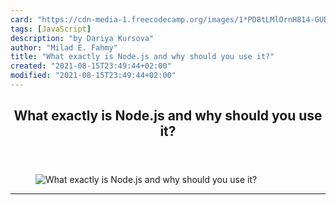 ```yaml
---
card: "https://cdn-media-1.freecodecamp.org/images/1*PD8tLMlOrnH814-GUDDKjQ.png"
tags: [JavaScript]
description: "by Dariya Kursova"
author: "Milad E. Fahmy"
title: "What exactly is Node.js and why should you use it?"
created: "2021-08-15T23:49:44+02:00"
modified: "2021-08-15T23:49:44+02:00"
---
```

<div class="site-wrapper">
<main id="site-main" class="site-main outer">
<div class="inner">
<article class="post-full post tag-javascript tag-nodejs tag-coding tag-tech tag-platform ">
<header class="post-full-header">
<h1 class="post-full-title">What exactly is Node.js and why should you use it?</h1>
</header>
<figure class="post-full-image">
<picture>
<source media="(max-width: 700px)" sizes="1px" srcset="data:image/gif;base64,R0lGODlhAQABAIAAAAAAAP///yH5BAEAAAAALAAAAAABAAEAAAIBRAA7 1w">
<source media="(min-width: 701px)" sizes="(max-width: 800px) 400px,
(max-width: 1170px) 700px,
1400px" srcset="https://cdn-media-1.freecodecamp.org/images/1*PD8tLMlOrnH814-GUDDKjQ.png 300w,
https://cdn-media-1.freecodecamp.org/images/1*PD8tLMlOrnH814-GUDDKjQ.png 600w,
https://cdn-media-1.freecodecamp.org/images/1*PD8tLMlOrnH814-GUDDKjQ.png 1000w,
https://cdn-media-1.freecodecamp.org/images/1*PD8tLMlOrnH814-GUDDKjQ.png 2000w">
<img onerror="this.style.display='none'" src="https://cdn-media-1.freecodecamp.org/images/1*PD8tLMlOrnH814-GUDDKjQ.png" alt="What exactly is Node.js and why should you use it?">
</picture>
</figure>
<section class="post-full-content">
<div class="post-content medium-migrated-article">
</div>
<hr>
</section>
</article>
</div>
</main>
</div>
<!-- Google Tag Manager (noscript) -->
<!-- End Google Tag Manager (noscript) -->
